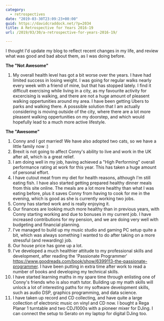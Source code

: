 ```yaml
---
category:
  - retrospectives
date: "2019-03-30T23:09:23+00:00"
guid: https://davidcraddock.net/?p=2034
title: A Retrospective for Years 2016-19
url: /2019/03/30/a-retrospective-for-years-2016-19/

---
```

I thought I'd update my blog to reflect recent changes in my life, and review what was good and bad about them, as I was doing before.

**The "Not Awesome"**

1. My overall health level has got a bit worse over the years. I have had limited success in losing weight. I was going for regular walks nearly every week with a friend of mine, but that has stopped lately. I find it difficult exercising while living in a city, as my favourite activity for excercising is walking, and there are not a huge amount of pleasent walking oppertunities around my area. I have been getting Ubers to parks and walking there. A posssible solution that I am actually considering is moving outside of the city, where there are a lot more pleasent walking oppertunities on my doorstep, and which would hopefully lead to a much more active lifestyle.

**The "Awesome"**

01. Conny and I got married! We have also adopted two cats, so we have a little family now :)
02. Brexit is not going to affect Conny's ability to live and work in the UK after all, which is a great relief.
03. I am doing well in my job, having achieved a "High Performing" overall performance rating at work for this year. This has taken a huge amount of personal effort.
04. I have cutout meat from my diet for health reasons, although I'm still eating fish. I have also started getting prepared healthy dinner meals from this site online. The meals are a lot more healthy than what I was eating before, plus it saves Conny from having to cook for me in the evening, which is good as she is currently working two jobs.
05. Conny has started work and is really enjoying it.
06. Our finances are looking much more healthy than in previous years, with Conny starting working and due to bonuses in my current job. I have increased contributions for my pension, and we are doing very well with budgeting and financial planning.
07. I've managed to build up my music studio and gaming PC setup quite a bit, which was always something I wanted to do after taking on a more stressful (and rewarding) job.
08. Our house price has gone up a lot.
09. I've developed a much healthier attitude to my professional skills and development, after reading the 'Passionate Programmer' https://www.goodreads.com/book/show/6399113-the-passionate-programmer. I have been putting in extra time after work to read a number of books and developing my technical skills.
10. I have started learning maths in my spare time through enlisting one of Conny's friends who is also math tutor. Building up my math skills will unlock a lot of interesting paths for my software development skills, such as audio DSP, graphics programming, and data science.
11. I have taken up record and CD collecting, and have quite a large collection of electronic music on vinyl and CD now. I bought a Rega Planar 1 turntable and two CDJ1000s with a pioneer mixer for DJing. I can connect the setup to Serato on my laptop for digital DJing too.
